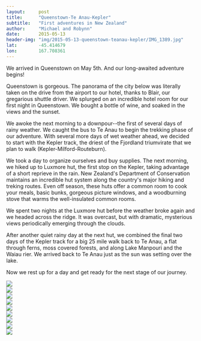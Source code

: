 ```yaml
---
layout: 	post
title:  	"Queenstown-Te Anau-Kepler"
subtitle:   "First adventures in New Zealand"
author:     "Michael and Robynn"
date:   	2015-05-13
header-img: "img/2015-05-13-queenstown-teanau-kepler/IMG_1389.jpg"
lat: 		-45.414679
lon: 		167.708361
---
```


We arrived in Queenstown on May 5th.  And our long-awaited adventure begins!

Queenstown is gorgeous. The panorama of the city below was literally taken on the drive from the airport to our hotel, thanks to Blair, our gregarious shuttle driver. We splurged on an incredible hotel room for our first night in Queenstown. We bought a bottle of wine, and soaked in the views and the sunset.

We awoke the next morning to a downpour--the first of several days of rainy weather. We caught the bus to Te Anau to begin the trekking phase of our adventure. With several more days of wet weather ahead, we decided to start with the Kepler track, the driest of the Fjordland triumvirate that we plan to walk (Kepler-Milford-Routeburn).

We took a day to organize ourselves and buy supplies. The next morning, we hiked up to Luxmore hut, the first stop on the Kepler, taking advantage of a short reprieve in the rain.  New Zealand's Department of Conservation maintains an incredible hut system along the country's major hiking and treking routes.  Even off season, these huts offer a common room to cook your meals, basic bunks, gorgeous picture windows, and a woodburning stove that warms the well-insulated common rooms.

We spent two nights at the Luxmore hut before the weather broke again and we headed across the ridge. It was overcast, but with dramatic, mysterious views periodically emerging through the clouds.

After another quiet rainy day at the next hut, we combined the final two days of the Kepler track for a big 25 mile walk back to Te Anau, a flat through ferns, moss covered forests, and along Lake Manpouri and the Waiau rier. We arrived back to Te Anau just as the sun was setting over the lake.

Now we rest up for a day and get ready for the next stage of our journey.

<div id="masonry-container">
  <div class="masonry-grid-sizer"> </div>
   <div class="masonry-item full-width"> 
    <img src="{{ site.baseurl }}/img/2015-05-13-queenstown-teanau-kepler/IMG_1281.jpg" class="img-responsive">
  </div>
  <div class="masonry-item"> 
    <img src="{{ site.baseurl }}/img/2015-05-13-queenstown-teanau-kepler/IMG_1303.jpg" class="img-responsive">
  </div>
  <div class="masonry-item threequarters-width"> 
    <img src="{{ site.baseurl }}/img/2015-05-13-queenstown-teanau-kepler/IMG_1307.jpg" class="img-responsive">
  </div>
  <div class="masonry-item"> 
    <img src="{{ site.baseurl }}/img/2015-05-13-queenstown-teanau-kepler/IMG_1318.jpg" class="img-responsive">
  </div>
    <div class="masonry-item full-width"> 
    <img src="{{ site.baseurl }}/img/2015-05-13-queenstown-teanau-kepler/IMG_1343.jpg" class="img-responsive">
  </div>
  <div class="masonry-item half-width"> 
    <img src="{{ site.baseurl }}/img/2015-05-13-queenstown-teanau-kepler/IMG_1380.jpg" class="img-responsive">
  </div>
  <div class="masonry-item half-width"> 
    <img src="{{ site.baseurl }}/img/2015-05-13-queenstown-teanau-kepler/IMG_1389.jpg" class="img-responsive">
  </div>
  <div class="masonry-item full-width"> 
    <img src="{{ site.baseurl }}/img/2015-05-13-queenstown-teanau-kepler/IMG_1427.jpg" class="img-responsive">
  </div>
  <div class="masonry-item full-width"> 
    <img src="{{ site.baseurl }}/img/2015-05-13-queenstown-teanau-kepler/IMG_1490.jpg" class="img-responsive">
  </div>
</div>




